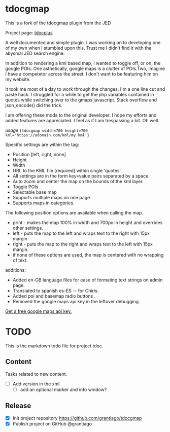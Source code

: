 # tdocgmap
This is a fork of the tdocgmap plugin from the JED

Project page: [tdocplus](http://tdocplus.co.uk/0a_Empty400/kml-map)

A well documented and simple plugin. I was working on to developing one of my own when I stumbled upon this. Trust me I didn't find it with the abysmal JED search engine. 

In addition to rendering a kml based map, I wanted to toggle off, or on, the google POIs. One asthetically, google maps is a clutter of POIs.Two, imagine I have a competetor across the street. I don't want to be featuring him on my website. 

It took me most of a day to work through the changes. I'm a one line cut and paste hack. I struggled for a while to get the php variables contained in quotes while switching over to the gmaps javascript. Stack overflow and json_encode() did the trick. 

I am offering these mods to the original developer.  I hope my efforts and added features are appreciated. I feel as if I am trespassing a bit. Oh well.  

_usage_ `{tdocgmap width=700 height=700 kml='https://adomain.com/kml/my.kml'}`

Specific settings are within the tag:
- Position [left, right, none]
- Height
- Width
- URL to the KML file [required] within single 'quotes'.
- All settings are in the form key=value pairs separated by a space.
- Auto zoom and center the map on the bounds of the kml layer.
- Toggle POIs
- Selectable base map
- Supports multiple maps on one page.
- Supports maps in categories.

The following position options are available when calling the map.
- print - makes the map 100% in width and 700px in height and overrides other settings.
- left - puts the map to the left and wraps text to the right with 15px margin
- right - puts the map to the right and wraps text to the left with 15px margin.
- if none of these options are used, the map is centered with no wrapping of text.

additions:
- Added en-GB language files for ease of formating text strings on admin page. 
- Translated to spanish es-ES -- for Chiris. 
- Added poi and basemap radio buttons . 
- Removed the google maps api key in the leftover debugging. 

[Get a free google maps api key.](https://developers.google.com/maps/documentation/maps-static/get-api-key)
# TODO

This is the markdown todo file for project tdoc.

## Content

Tasks related to new content.

- [ ] Add version in the xml 
  - [ ] add an optional marker and info window?

## Release

- [x] Init project repository
      https://github.com/grantiago/tdocgmap
- [x] Publish project on GitHub @grantiago
